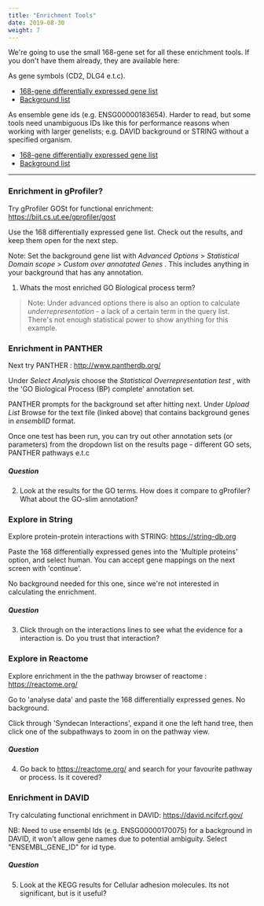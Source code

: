 ```yaml
---
title: "Enrichment Tools"
date: 2019-08-30
weight: 7
---
```



We're going to use the small 168-gene set for all these enrichment tools. If you don't have them already, they are available here:

As gene symbols (CD2, DLG4 e.t.c).

* [168-gene differentially expressed gene list](https://monashbioinformaticsplatform.github.io/enrichment_analysis_workshop/data/Pezzini2016_SHSY5Ycelldiff_DE_genelist_as_genenames.txt)
* [Background list](https://monashbioinformaticsplatform.github.io/enrichment_analysis_workshop/data/Pezzini2016_SHSY5Ycelldiff_bg_genelist_as_genenames.txt)

As ensemble gene ids (e.g. ENSG00000183654). Harder to read, but some tools need unambiguous IDs like this for performance reasons when working with larger genelists; e.g. DAVID background or STRING without a specified organism.  

* [168-gene differentially expressed gene list](https://monashbioinformaticsplatform.github.io/enrichment_analysis_workshop/data/Pezzini2016_SHSY5Ycelldiff_DE_genelist_as_ensemblID.txt)
* [Background list ](https://monashbioinformaticsplatform.github.io/enrichment_analysis_workshop/data/Pezzini2016_SHSY5Ycelldiff_bg_genelist_as_ensemblID.txt)

---

### Enrichment in gProfiler?

Try gProfiler GOSt for functional enrichment: https://biit.cs.ut.ee/gprofiler/gost

Use the 168 differentially expressed gene list. Check out the results, and keep them open for the next step. 

Note: Set the background gene list with  _Advanced Options_ > _Statistical Domain scope_ > _Custom over annotated Genes_ . This includes anything in your background that has any annotation. 

1. Whats the most enriched GO Biological process term? 

> Note: Under advanced options there is also an option to calculate _underrepresentation_ - a lack of a certain term in the query list. There's not enough statistical power to show anything for this example.



### Enrichment in PANTHER

Next try PANTHER :  http://www.pantherdb.org/

Under _Select Analysis_ choose the _Statistical Overrepresentation test_ , with the 
'GO Biological Process (BP) complete' annotation set. 

PANTHER prompts for the background set after hitting next. Under _Upload List_ Browse for the text file (linked above) that contains background genes in *ensemblID* format.

Once one test has been run, you can try out other annotation sets (or parameters) from the dropdown list on the results page - different GO sets, PANTHER pathways e.t.c


##### Question

2. Look at the results for the GO terms. How does it compare to gProfiler? What about the GO-slim annotation?


### Explore in String

Explore protein-protein interactions with STRING: https://string-db.org

Paste the 168 differentially expressed genes into the 'Multiple proteins' option, and select human. You can accept gene mappings on the next screen with 'continue'.

 No background needed for this one, since we're not interested in calculating the enrichment.

##### Question

3. Click through on the interactions lines to see what the evidence for a interaction is. Do you trust that interaction?


### Explore in Reactome

Explore enrichment in the the pathway browser of reactome : https://reactome.org/

Go to 'analyse data' and paste the 168 differentially expressed genes. No background.

Click through 'Syndecan Interactions', expand it one the left hand tree, then click one of the subpathways to zoom in on the pathway view. 


##### Question

4. Go back to https://reactome.org/ and search for your favourite pathway or process. Is it covered?




### Enrichment in DAVID 

Try calculating functional enrichment in DAVID:  https://david.ncifcrf.gov/

NB: Need to use ensembl Ids (e.g. ENSG00000170075) for a background in DAVID, it won't allow gene names due to potential ambiguity. Select "ENSEMBL_GENE_ID" for id type.

##### Question

5. Look at the KEGG results for Cellular adhesion molecules. Its not significant, but is it useful?

<!--
P-value isn't everything. Those few genes are hitting interactiving molecules within the neural system. The immune system is irrevant to this experiment.
--> 

